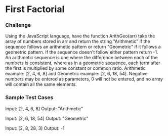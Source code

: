 # First Factorial

### Challenge

Using the JavaScript language, have the function ArithGeo(arr) take the array of numbers stored in arr and return the string "Arithmetic" if the sequence follows an arithmetic pattern or return "Geometric" if it follows a geometric pattern. If the sequence doesn't follow either pattern return -1. An arithmetic sequence is one where the difference between each of the numbers is consistent, where as in a geometric sequence, each term after the first is multiplied by some constant or common ratio. Arithmetic example: [2, 4, 6, 8] and Geometric example: [2, 6, 18, 54]. Negative numbers may be entered as parameters, 0 will not be entered, and no array will contain all the same elements.

### Sample Test Cases

Input: [2, 4, 6, 8]
Output: "Arithmetic"

Input: [2, 6, 18, 54]
Output: "Geometric"

Input: [2, 8, 28, 3]
Output: -1
